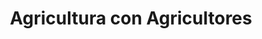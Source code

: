 ---
title: "Agricultura con Agricultores"
url: /ciudad-autonoma-de-buenos-aires/agricultura-con-agricultores/
shop: Feinkost
---
